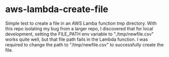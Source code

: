 # aws-lambda-create-file
Simple test to create a file in an AWS Lamba function tmp directory.
With this repo isolating my bug from a larger repo, I discovered that for local development, setting the FILE_PATH env variable to "./tmp/newfile.csv" works quite well, but that file path fails in the Lambda function. I was required to change the path to "/tmp/newfile.csv" to successfully create the file.
